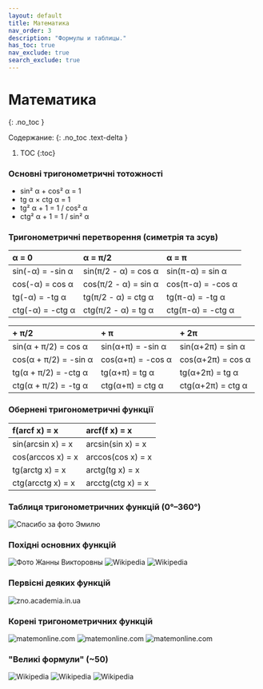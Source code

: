 ```yaml
---
layout: default
title: Математика
nav_order: 3
description: "Формулы и таблицы."
has_toc: true
nav_exclude: true
search_exclude: true
---
```


# Математика
{: .no_toc }

Содержание:
{: .no_toc .text-delta }

1. TOC
{:toc}

### Основні тригонометричні тотожності

- sin² α + cos² α = 1
- tg α × ctg α = 1
- tg² α + 1 = 1 / cos² α
- ctg² α + 1 = 1 / sin² α

### Тригонометричні перетворення (симетрія та зсув)

| α = 0            | α = π/2              | α = π             |
|:-----------------|:---------------------|:------------------|
| sin(-α) = -sin α | sin(π/2 - α) = cos α | sin(π-α) = sin α  |
| cos(-α) = cos α  | cos(π/2 - α) = sin α | cos(π-α) = -cos α |
| tg(-α) = -tg α   | tg(π/2 - α) = ctg α  | tg(π-α) = -tg α   |
| ctg(-α) = -ctg α | ctg(π/2 - α) = tg α  | ctg(π-α) = -ctg α |

| + π/2            | + π              | + 2π             |
|:-----------------|:---------------------|:------------------|
| sin(α + π/2) = cos α | sin(α+π) = -sin α | sin(α+2π) = sin α  |
| cos(α + π/2) = -sin α  | cos(α+π) = -cos α | cos(α+2π) = cos α |
| tg(α + π/2) = -ctg α   | tg(α+π) = tg α  | tg(α+2π) = tg α   |
| ctg(α + π/2) = -tg α | ctg(α+π) = ctg α  | ctg(α+2π) = ctg α |

### Обернені тригонометричні функції

| f(arcf x) = x     | arcf(f x) = x     |
|:------------------|:------------------|
| sin(arcsin x) = x | arcsin(sin x) = x |
| cos(arccos x) = x | arccos(cos x) = x |
| tg(arctg x) = x   | arctg(tg x) = x   |
| ctg(arcctg x) = x | arcctg(ctg x) = x |

### Таблиця тригонометричних функцій (0°–360°)

![Спасибо за фото Эмилю](../img/mathTrigTable.png)

### Похідні основних функцій

![Фото Жанны Викторовны](../img/mathDx1.png)
![Wikipedia](../img/mathDx1_2.png)
![Wikipedia](../img/mathDx1_3.png)

### Первісні деяких функцій

![zno.academia.in.ua](../img/mathAntidx.jpg)

### Корені тригонометричних функцій

![matemonline.com](../img/mathRoot1.png)
![matemonline.com](../img/mathRoot2.png)
![matemonline.com](../img/mathRoot3.png)

### "Великі формули" (~50)

![Wikipedia](../img/mathGreat1.png)
![Wikipedia](../img/mathGreat2.png)
![Wikipedia](../img/mathGreat3.png)

